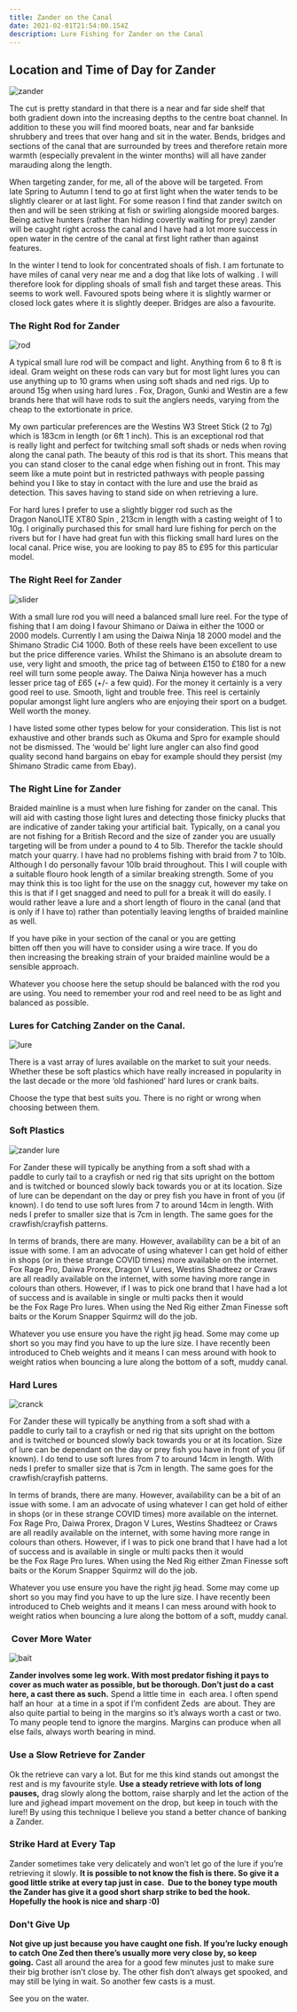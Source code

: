 ```yaml
---
title: Zander on the Canal
date: 2021-02-01T21:54:00.154Z
description: Lure Fishing for Zander on the Canal
---
```



## Location and Time of Day for Zander





![zander](zander-5.jpg "zander")

The cut is pretty standard in that there is a near and far side shelf that both gradient down into the increasing depths to the centre boat channel. In addition to these you will find moored boats, near and far bankside shrubbery and trees that over hang and sit in the water. Bends, bridges and sections of the canal that are surrounded by trees and therefore retain more warmth (especially prevalent in the winter months) will all have zander marauding along the length.

When targeting zander, for me, all of the above will be targeted. From late Spring to Autumn I tend to go at first light when the water tends to be slightly clearer or at last light. For some reason I find that zander switch on then and will be seen striking at fish or swirling alongside moored barges. Being active hunters (rather than hiding covertly waiting for prey) zander will be caught right across the canal and I have had a lot more success in open water in the centre of the canal at first light rather than against features. 

In the winter I tend to look for concentrated shoals of fish. I am fortunate to have miles of canal very near me and a dog that like lots of walking . I will therefore look for dippling shoals of small fish and target these areas. This seems to work well. Favoured spots being where it is slightly warmer or closed lock gates where it is slightly deeper. Bridges are also a favourite.



### The Right Rod for Zander





![rod](zander-3.jpg "rod for zander")

A typical small lure rod will be compact and light. Anything from 6 to 8 ft is ideal. Gram weight on these rods can vary but for most light lures you can use anything up to 10 grams when using soft shads and ned rigs. Up to around 15g when using hard lures . Fox, Dragon, Gunki and Westin are a few brands here that will have rods to suit the anglers needs, varying from the cheap to the extortionate in price.

My own particular preferences are the Westins W3 Street Stick (2 to 7g) which is 183cm in length (or 6ft 1 inch). This is an exceptional rod that is really light and perfect for twitching small soft shads or neds when roving along the canal path. The beauty of this rod is that its short. This means that you can stand closer to the canal edge when fishing out in front. This may seem like a mute point but in restricted pathways with people passing behind you I like to stay in contact with the lure and use the braid as detection. This saves having to stand side on when retrieving a lure.

For hard lures I prefer to use a slightly bigger rod such as the Dragon NanoLITE XT80 Spin , 213cm in length with a casting weight of 1 to 10g. I originally purchased this for small hard lure fishing for perch on the rivers but for I have had great fun with this flicking small hard lures on the local canal. Price wise, you are looking to pay 85 to £95 for this particular model.





### The Right Reel for Zander



![slider](zander-1.jpg "slider")



With a small lure rod you will need a balanced small lure reel. For the type of fishing that I am doing I favour Shimano or Daiwa in either the 1000 or 2000 models. Currently I am using the Daiwa Ninja 18 2000 model and the Shimano Stradic Ci4 1000. Both of these reels have been excellent to use but the price difference varies. Whilst the Shimano is an absolute dream to use, very light and smooth, the price tag of between £150 to £180 for a new reel will turn some people away. The Daiwa Ninja however has a much lesser price tag of £65 (+/- a few quid). For the money it certainly is a very good reel to use. Smooth, light and trouble free. This reel is certainly popular amongst light lure anglers who are enjoying their sport on a budget. Well worth the money.

I have listed some other types below for your consideration. This list is not exhaustive and other brands such as Okuma and Spro for example should not be dismissed. The ‘would be’ light lure angler can also find good quality second hand bargains on ebay for example should they persist (my Shimano Stradic came from Ebay).





### The Right Line for Zander





Braided mainline is a must when lure fishing for zander on the canal. This will aid with casting those light lures and detecting those finicky plucks that are indicative of zander taking your artificial bait. Typically, on a canal you are not fishing for a British Record and the size of zander you are usually targeting will be from under a pound to 4 to 5lb. Therefor the tackle should match your quarry. I have had no problems fishing with braid from 7 to 10lb. Although I do personally favour 10lb braid throughout. This I will couple with a suitable flouro hook length of a similar breaking strength. Some of you may think this is too light for the use on the snaggy cut, however my take on this is that if I get snagged and need to pull for a break it will do easily. I would rather leave a lure and a short length of flouro in the canal (and that is only if I have to) rather than potentially leaving lengths of braided mainline as well.

If you have pike in your section of the canal or you are getting bitten off then you will have to consider using a wire trace. If you do then increasing the breaking strain of your braided mainline would be a sensible approach.

Whatever you choose here the setup should be balanced with the rod you are using. You need to remember your rod and reel need to be as light and balanced as possible.







### Lures for Catching Zander on the Canal.





![lure](zander-4.jpg "lure zander")

There is a vast array of lures available on the market to suit your needs. Whether these be soft plastics which have really increased in popularity in the last decade or the more ‘old fashioned’ hard lures or crank baits.

Choose the type that best suits you. There is no right or wrong when choosing between them. 





### Soft Plastics



![zander lure](zander-8.jpg "zander lure")

For Zander these will typically be anything from a soft shad with a paddle to curly tail to a crayfish or ned rig that sits upright on the bottom and is twitched or bounced slowly back towards you or at its location. Size of lure can be dependant on the day or prey fish you have in front of you (if known). I do tend to use soft lures from 7 to around 14cm in length. With neds I prefer to smaller size that is 7cm in length. The same goes for the crawfish/crayfish patterns.

In terms of brands, there are many. However, availability can be a bit of an issue with some. I am an advocate of using whatever I can get hold of either in shops (or in these strange COVID times) more available on the internet. Fox Rage Pro, Daiwa Prorex, Dragon V Lures, Westins Shadteez or Craws are all readily available on the internet, with some having more range in colours than others. However, if I was to pick one brand that I have had a lot of success and is available in single or multi packs then it would be the Fox Rage Pro lures. When using the Ned Rig either Zman Finesse soft baits or the Korum Snapper Squirmz will do the job.

Whatever you use ensure you have the right jig head. Some may come up short so you may find you have to up the lure size. I have recently been introduced to Cheb weights and it means I can mess around with hook to weight ratios when bouncing a lure along the bottom of a soft, muddy canal.





### Hard Lures



![cranck](zander-7.jpg "cranck")

For Zander these will typically be anything from a soft shad with a paddle to curly tail to a crayfish or ned rig that sits upright on the bottom and is twitched or bounced slowly back towards you or at its location. Size of lure can be dependant on the day or prey fish you have in front of you (if known). I do tend to use soft lures from 7 to around 14cm in length. With neds I prefer to smaller size that is 7cm in length. The same goes for the crawfish/crayfish patterns.

In terms of brands, there are many. However, availability can be a bit of an issue with some. I am an advocate of using whatever I can get hold of either in shops (or in these strange COVID times) more available on the internet. Fox Rage Pro, Daiwa Prorex, Dragon V Lures, Westins Shadteez or Craws are all readily available on the internet, with some having more range in colours than others. However, if I was to pick one brand that I have had a lot of success and is available in single or multi packs then it would be the Fox Rage Pro lures. When using the Ned Rig either Zman Finesse soft baits or the Korum Snapper Squirmz will do the job.

Whatever you use ensure you have the right jig head. Some may come up short so you may find you have to up the lure size. I have recently been introduced to Cheb weights and it means I can mess around with hook to weight ratios when bouncing a lure along the bottom of a soft, muddy canal.



###  Cover More Water



![bait](zander-2.jpg "bait")

**Zander involves some leg work. With most predator fishing it pays to cover as much water as possible, but be thorough. Don’t just do a cast here, a cast there as such.** Spend a little time in  each area. I often spend half an hour  at a time in a spot if I’m confident Zeds  are about. They are also quite partial to being in the margins so it’s always worth a cast or two. To many people tend to ignore the margins. Margins can produce when all else fails, always worth bearing in mind. 





### Use a Slow Retrieve for Zander

 Ok the retrieve can vary a lot. But for me this kind stands out amongst the rest and is my favourite style. **Use a steady retrieve with lots of long pauses,** drag slowly along the bottom, raise sharply and let the action of the lure and jighead impart movement on the drop, but keep in touch with the lure!! By using this technique I believe you stand a better chance of banking a Zander.





### Strike Hard at Every Tap

Zander sometimes take very delicately and won’t let go of the lure if you’re retrieving it slowly. **It is possible to not know the fish is there. So give it a good little strike at every tap just in case.  Due to the boney type mouth the Zander has give it a good short sharp strike to bed the hook. Hopefully the hook is nice and sharp :0)**





### Don't Give Up

**Not give up just because you have caught one fish. If you’re lucky enough to catch One Zed then there’s usually more very close by, so keep going.** Cast all around the area for a good few minutes just to make sure their big brother isn’t close by. The other fish don’t always get spooked, and may still be lying in wait. So another few casts is a must.

See you on the water.